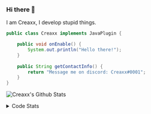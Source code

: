 ### Hi there 👋

I am Creaxx, I develop stupid things. 

```java
public class Creaxx implements JavaPlugin {

    public void onEnable() {
        System.out.println("Hello there!");
    }
    
    public String getContactInfo() {
        return "Message me on discord: Creaxx#0001";
    }
}
```

![Creaxx's Github Stats](https://github-readme-stats.vercel.app/api?username=CreaxxOG&show_icons=true&theme=dark&count_private=true)

<details>
  <summary>Code Stats</summary>

<!--START_SECTION:waka-->
![Code Time](http://img.shields.io/badge/Code%20Time-793%20hrs%2034%20mins-blue)

![Lines of code](https://img.shields.io/badge/From%20Hello%20World%20I%27ve%20Written-70%20Thousand%20lines%20of%20code-blue)

**🐱 My GitHub Data** 

> 🏆 297 Contributions in the Year 2022
 > 
> 📦 226.8 kB Used in GitHub's Storage 
 > 
> 🚫 Not Opted to Hire
 > 
> 📜 3 Public Repositories 
 > 
> 🔑 2 Private Repositories  
 > 
**I'm a Night 🦉** 

```text
🌞 Morning    6 commits      █░░░░░░░░░░░░░░░░░░░░░░░░   4.55% 
🌆 Daytime    43 commits     ████████░░░░░░░░░░░░░░░░░   32.58% 
🌃 Evening    69 commits     █████████████░░░░░░░░░░░░   52.27% 
🌙 Night      14 commits     ██░░░░░░░░░░░░░░░░░░░░░░░   10.61%

```
📅 **I'm Most Productive on Wednesday** 

```text
Monday       21 commits     ████░░░░░░░░░░░░░░░░░░░░░   15.91% 
Tuesday      32 commits     ██████░░░░░░░░░░░░░░░░░░░   24.24% 
Wednesday    45 commits     ████████░░░░░░░░░░░░░░░░░   34.09% 
Thursday     2 commits      ░░░░░░░░░░░░░░░░░░░░░░░░░   1.52% 
Friday       9 commits      █░░░░░░░░░░░░░░░░░░░░░░░░   6.82% 
Saturday     17 commits     ███░░░░░░░░░░░░░░░░░░░░░░   12.88% 
Sunday       6 commits      █░░░░░░░░░░░░░░░░░░░░░░░░   4.55%

```


📊 **This Week I Spent My Time On** 

```text
💬 Programming Languages: 
Java                     39 hrs 37 mins      ██████████████████████░░░   90.57% 
XML                      1 hr 45 mins        █░░░░░░░░░░░░░░░░░░░░░░░░   4.03% 
YAML                     50 mins             ░░░░░░░░░░░░░░░░░░░░░░░░░   1.91% 
Kotlin                   49 mins             ░░░░░░░░░░░░░░░░░░░░░░░░░   1.88% 
TypeScript               22 mins             ░░░░░░░░░░░░░░░░░░░░░░░░░   0.87%

🔥 Editors: 
IntelliJ                 43 hrs 38 mins      █████████████████████████   100.0%

```

**I Mostly Code in Java** 

```text
Java                     4 repos             ██████████████░░░░░░░░░░░   57.14% 
EJS                      1 repo              ███░░░░░░░░░░░░░░░░░░░░░░   14.29% 
Kotlin                   1 repo              ███░░░░░░░░░░░░░░░░░░░░░░   14.29% 
Python                   1 repo              ███░░░░░░░░░░░░░░░░░░░░░░   14.29%

```



 Last Updated on 17/08/2022 18:30:13 UTC
<!--END_SECTION:waka-->
</details>
